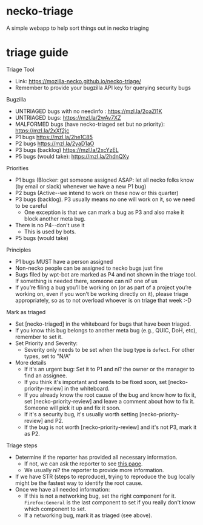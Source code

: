 # necko-triage
A simple webapp to help sort things out in necko triaging

# triage guide

Triage Tool
  - Link: https://mozilla-necko.github.io/necko-triage/
  - Remember to provide your bugzilla API key for querying security bugs

Bugzilla
  - UNTRIAGED bugs with no needinfo :  https://mzl.la/2oaZl1K
  - UNTRIAGED bugs: https://mzl.la/2wAv7XZ
  - MALFORMED bugs (have necko-triaged set but no priority): https://mzl.la/2xXf2jc
  - P1 bugs  https://mzl.la/2he1C85
  - P2 bugs  https://mzl.la/2yaD1aO
  - P3 bugs  (backlog) https://mzl.la/2xcYzEL
  - P5 bugs (would take): https://mzl.la/2hdnQXy

Priorities
- P1 bugs (Blocker: get someone assigned ASAP: let all necko folks know (by email or slack) whenever we have a new P1 bug)
- P2 bugs (Active--we intend to work on these now or this quarter)
- P3 bugs (backlog). P3 usually means no one will work on it, so we need to be careful
  - One exception is that we can mark a bug as P3 and also make it block another meta bug.
- There is no P4--don't use it
  - This is used by bots.
- P5 bugs (would take)

Principles
- P1 bugs MUST have a person assigned
- Non-necko people can be assigned to necko bugs just fine
- Bugs filed by wpt-bot are marked as P4 and not shown in the triage tool. If something is needed there, someone can ni? one of us
- If you’re filing a bug you’ll be working on (or as part of a project you’re working on, even if you won’t be working directly on it), please triage appropriately, so as to not overload whoever is on triage that week :-D

Mark as triaged
- Set [necko-triaged] in the whiteboard for bugs that have been triaged.
- If you know this bug belongs to another meta bug (e.g., QUIC, DoH, etc), remember to set it.
- Set Priority and Severity:
  - Severity only needs to be set when the bug type is `defect`. For other types, set to "N/A"
- More details
  - If it's an urgent bug: Set it to P1 and ni? the owner or the manager to find an assignee.
  - If you think it's important and needs to be fixed soon, set [necko-priority-review] in the whiteboard.
  - If you already know the root cause of the bug and know how to fix it, set [necko-priority-review] and leave a comment about how to fix it. Someone will pick it up and fix it soon.
  - If it's a security bug, it's usually worth setting [necko-priority-review] and P2.
  - If the bug is not worth [necko-priority-review] and it's not P3, mark it as P2.

Triage steps
- Determine if the reporter has provided all necessary information.
  - If not, we can ask the reporter to see [this page](https://firefox-source-docs.mozilla.org/networking/submitting_networking_bugs.html).
  - We usually ni? the reporter to provide more information.
- If we have STR (steps to reproduce), trying to reproduce the bug locally might be the fastest way to identify the root cause.
- Once we have all needed information:
  - If this is not a networking bug, set the right component for it. `Firefox:General` is the last component to set if you really don't know which component to set.
  - If a networking bug, mark it as triaged (see above).
